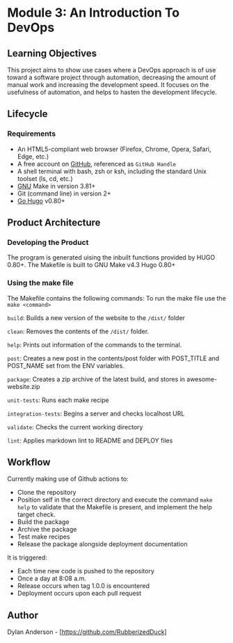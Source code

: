 # Module 3: An Introduction To DevOps

## Learning Objectives

This project aims to show use cases where a DevOps
approach is of use toward a software project through automation,
decreasing the amount of manual work and increasing the
development speed. It focuses on the usefulness of automation,
and helps to hasten the development lifecycle.

## Lifecycle

### Requirements

- An HTML5-compliant web browser (Firefox, Chrome, Opera, Safari, Edge, etc.)
- A free account on [GitHub](https://github.com/), referenced as `GitHub Handle`
- A shell terminal with bash, zsh or ksh,
  including the standard Unix toolset (ls, cd, etc.)
- [GNU](https://www.gnu.org/software/make/) Make in version 3.81+
- Git (command line) in version 2+
- [Go Hugo](https://gohugo.io/) v0.80+

## Product Architecture

### Developing the Product

The program is generated uising the inbuilt functions provided by HUGO 0.80+.
The Makefile is built to GNU Make v4.3
Hugo 0.80+

### Using the make file

The Makefile contains the following commands:
To run the make file use the `make <command>`

`build`:
Builds a new version of the website to the `/dist/` folder

`clean`:
Removes the contents of the `/dist/` folder.

`help`:
Prints out information of the commands to the terminal.

`post`:
Creates a new post in the contents/post folder with POST_TITLE and POST_NAME
set from the ENV variables.

`package`:
Creates a zip archive of the latest build, and stores in awesome-website.zip

`unit-tests`:
Runs each make recipe

`integration-tests`:
Begins a server and checks localhost URL

`validate`:
Checks the current working directory

`lint`:
Applies markdown lint to README and DEPLOY files

## Workflow

Currently making use of Github actions to:

- Clone the repository
- Position self in the correct directory and execute
  the command `make help` to validate that the
  Makefile is present, and implement the help target check.
- Build the package
- Archive the package
- Test make recipes
- Release the package alongside deployment documentation

It is triggered:

- Each time new code is pushed to the repository
- Once a day at 8:08 a.m.
- Release occurs when tag 1.0.0 is encountered
- Deployment occurs upon each pull request

## Author

Dylan Anderson - [https://github.com/RubberizedDuck]
